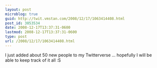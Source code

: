 ```yaml
---
layout: post
microblog: true
guid: http://twit.vmstan.com/2008/12/17/1063414408.html
post_id: 3053534
date: 2008-12-17T13:37:31-0600
lastmod: 2008-12-17T13:37:31-0600
type: post
url: /2008/12/17/1063414408.html
---
```

I just added about 50 new people to my Twitterverse ... hopefully I will be able to keep track of it all :S
